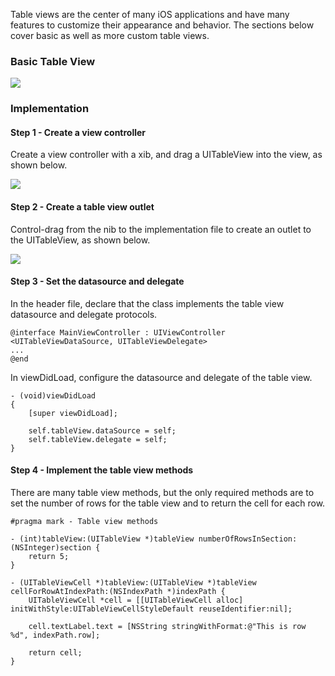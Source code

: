 Table views are the center of many iOS applications and have many features to customize their appearance and behavior. The sections below cover basic as well as more custom table views.

### Basic Table View

<img src="http://i.imgur.com/rYbUIR1.png" />

### Implementation

#### Step 1 - Create a view controller

Create a view controller with a xib, and drag a UITableView into the view, as shown below.

<img src="http://i.imgur.com/uDwEPMA.gif" />

#### Step 2 - Create a table view outlet

Control-drag from the nib to the implementation file to create an outlet to the UITableView, as shown below.

<img src="http://i.imgur.com/mkgZCJ2.gif" />

#### Step 3 - Set the datasource and delegate

In the header file, declare that the class implements the table view datasource and delegate protocols.

```
@interface MainViewController : UIViewController <UITableViewDataSource, UITableViewDelegate>
...
@end
```

In viewDidLoad, configure the datasource and delegate of the table view.

```
- (void)viewDidLoad
{
    [super viewDidLoad];

    self.tableView.dataSource = self;
    self.tableView.delegate = self;
}
```

#### Step 4 - Implement the table view methods

There are many table view methods, but the only required methods are to set the number of rows for the table view and to return the cell for each row.

```
#pragma mark - Table view methods

- (int)tableView:(UITableView *)tableView numberOfRowsInSection:(NSInteger)section {
    return 5;
}

- (UITableViewCell *)tableView:(UITableView *)tableView cellForRowAtIndexPath:(NSIndexPath *)indexPath {
    UITableViewCell *cell = [[UITableViewCell alloc] initWithStyle:UITableViewCellStyleDefault reuseIdentifier:nil];
    
    cell.textLabel.text = [NSString stringWithFormat:@"This is row %d", indexPath.row];
    
    return cell;
}
```



